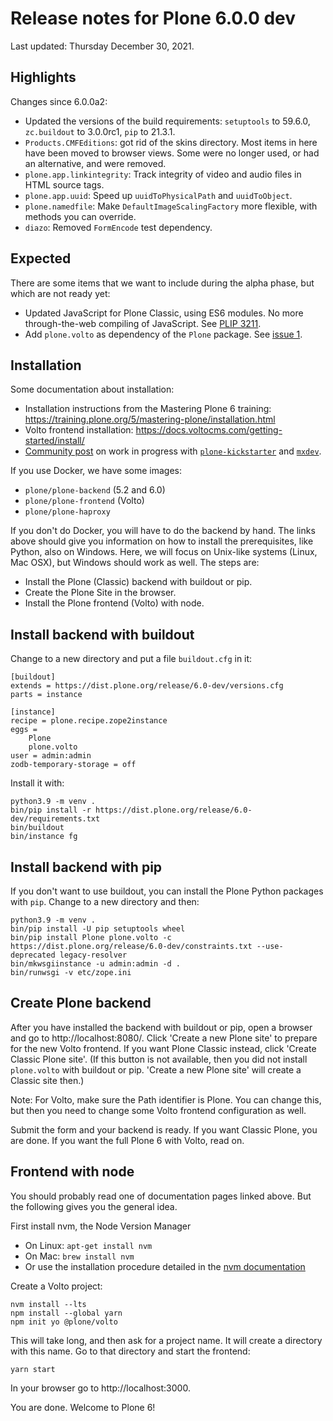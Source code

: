 # Release notes for Plone 6.0.0 dev

Last updated: Thursday December 30, 2021.

## Highlights

Changes since 6.0.0a2:

- Updated the versions of the build requirements: `setuptools` to 59.6.0, `zc.buildout` to 3.0.0rc1, `pip` to 21.3.1.
- `Products.CMFEditions`: got rid of the skins directory.  Most items in here have been moved to browser views.  Some were no longer used, or had an alternative, and were removed.
- `plone.app.linkintegrity`: Track integrity of video and audio files in HTML source tags.
- `plone.app.uuid`: Speed up `uuidToPhysicalPath` and `uuidToObject`.
- `plone.namedfile`: Make `DefaultImageScalingFactory` more flexible, with methods you can override.
- `diazo`: Removed `FormEncode` test dependency.


## Expected

There are some items that we want to include during the alpha phase, but which are not ready yet:

- Updated JavaScript for Plone Classic, using ES6 modules.  No more through-the-web compiling of JavaScript. See [PLIP 3211](https://github.com/plone/Products.CMFPlone/issues/3211).
- Add `plone.volto` as dependency of the `Plone` package.  See [issue 1](https://github.com/plone/plone.volto/issues/1).


## Installation

Some documentation about installation:

- Installation instructions from the Mastering Plone 6 training:
  https://training.plone.org/5/mastering-plone/installation.html
- Volto frontend installation:
  https://docs.voltocms.com/getting-started/install/
- [Community post](https://community.plone.org/t/our-pip-based-development-workflow-for-plone/14562) on work in progress with [`plone-kickstarter`](https://github.com/bluedynamics/plone-kickstarter) and [`mxdev`](https://github.com/bluedynamics/mxdev).

If you use Docker, we have some images:

- `plone/plone-backend` (5.2 and 6.0)
- `plone/plone-frontend` (Volto)
- `plone/plone-haproxy`

If you don't do Docker, you will have to do the backend by hand.
The links above should give you information on how to install the prerequisites, like Python, also on Windows.
Here, we will focus on Unix-like systems (Linux, Mac OSX), but Windows should work as well.
The steps are:

* Install the Plone (Classic) backend with buildout or pip.
* Create the Plone Site in the browser.
* Install the Plone frontend (Volto) with node.


## Install backend with buildout

Change to a new directory and put a file `buildout.cfg` in it:

```
[buildout]
extends = https://dist.plone.org/release/6.0-dev/versions.cfg
parts = instance

[instance]
recipe = plone.recipe.zope2instance
eggs =
    Plone
    plone.volto
user = admin:admin
zodb-temporary-storage = off
```

Install it with:

```
python3.9 -m venv .
bin/pip install -r https://dist.plone.org/release/6.0-dev/requirements.txt
bin/buildout
bin/instance fg
```


## Install backend with pip

If you don't want to use buildout, you can install the Plone Python packages with `pip`.
Change to a new directory and then:

```
python3.9 -m venv .
bin/pip install -U pip setuptools wheel
bin/pip install Plone plone.volto -c https://dist.plone.org/release/6.0-dev/constraints.txt --use-deprecated legacy-resolver
bin/mkwsgiinstance -u admin:admin -d .
bin/runwsgi -v etc/zope.ini
```


## Create Plone backend

After you have installed the backend with buildout or pip, open a browser and go to http://localhost:8080/.
Click 'Create a new Plone site' to prepare for the new Volto frontend.
If you want Plone Classic instead, click 'Create Classic Plone site'.
(If this button is not available, then you did not install `plone.volto` with buildout or pip. 'Create a new Plone site' will create a Classic site then.)

Note: For Volto, make sure the Path identifier is Plone.  You can change this, but then you need to change some Volto frontend configuration as well.

Submit the form and your backend is ready.
If you want Classic Plone, you are done.
If you want the full Plone 6 with Volto, read on.


## Frontend with node

You should probably read one of documentation pages linked above.
But the following gives you the general idea.

First install nvm, the Node Version Manager

* On Linux: `apt-get install nvm`
* On Mac: `brew install nvm`
* Or use the installation procedure detailed in the [nvm documentation](https://github.com/nvm-sh/nvm)

Create a Volto project:

```
nvm install --lts
npm install --global yarn
npm init yo @plone/volto
```

This will take long, and then ask for a project name.
It will create a directory with this name.
Go to that directory and start the frontend:

```
yarn start
```

In your browser go to http://localhost:3000.

You are done.  Welcome to Plone 6!
